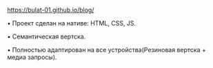 https://bulat-01.github.io/blog/

• Проект сделан на нативе: HTML, CSS, JS.

• Семантическая вертска.

• Полностью адаптирован на все устройства(Резиновая вертска + медиа запросы).
